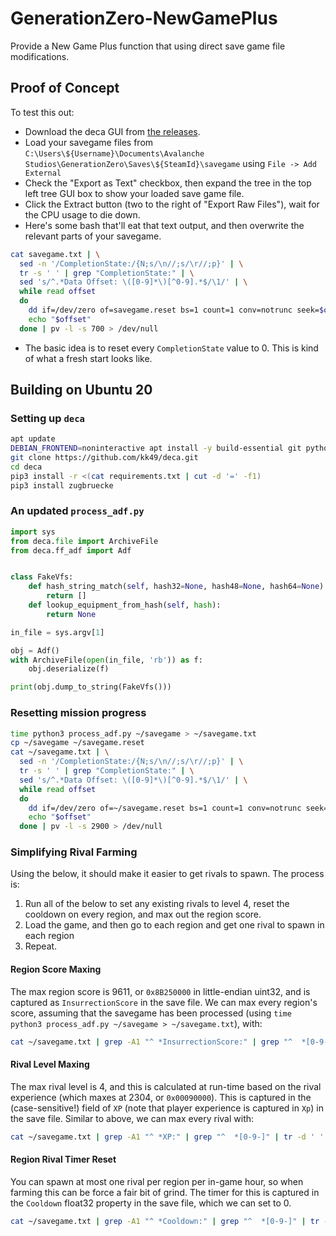 # GenerationZero-NewGamePlus
Provide a New Game Plus function that using direct save game file modifications.

## Proof of Concept

To test this out:

- Download the deca GUI from [the releases](https://github.com/kk49/deca/releases).
- Load your savegame files from `C:\Users\${Username}\Documents\Avalanche Studios\GenerationZero\Saves\${SteamId}\savegame` using `File -> Add External`
- Check the "Export as Text" checkbox, then expand the tree in the top left tree GUI box to show your loaded save game file.
- Click the Extract button (two to the right of  "Export Raw Files"), wait for the CPU usage to die down.
- Here's some bash that'll eat that text output, and then overwrite the relevant parts of your savegame.

```bash
cat savegame.txt | \
  sed -n '/CompletionState:/{N;s/\n//;s/\r//;p}' | \
  tr -s ' ' | grep "CompletionState:" | \
  sed 's/^.*Data Offset: \([0-9]*\)[^0-9].*$/\1/' | \
  while read offset
  do
    dd if=/dev/zero of=savegame.reset bs=1 count=1 conv=notrunc seek=$offset 2>/dev/null >/dev/null
    echo "$offset"
  done | pv -l -s 700 > /dev/null
```
  
  - The basic idea is to reset every `CompletionState` value to 0. This is kind of what a fresh start looks like.

## Building on Ubuntu 20

### Setting up `deca`

```bash
apt update
DEBIAN_FRONTEND=noninteractive apt install -y build-essential git python3-pip python3-numpy python3-matplotlib pv
git clone https://github.com/kk49/deca.git
cd deca
pip3 install -r <(cat requirements.txt | cut -d '=' -f1)
pip3 install zugbruecke
```

### An updated `process_adf.py`

```python
import sys
from deca.file import ArchiveFile
from deca.ff_adf import Adf


class FakeVfs:
    def hash_string_match(self, hash32=None, hash48=None, hash64=None):
        return []
    def lookup_equipment_from_hash(self, hash):
        return None

in_file = sys.argv[1]

obj = Adf()
with ArchiveFile(open(in_file, 'rb')) as f:
    obj.deserialize(f)

print(obj.dump_to_string(FakeVfs()))
```

### Resetting mission progress

```bash
time python3 process_adf.py ~/savegame > ~/savegame.txt
cp ~/savegame ~/savegame.reset
cat ~/savegame.txt | \
  sed -n '/CompletionState:/{N;s/\n//;s/\r//;p}' | \
  tr -s ' ' | grep "CompletionState:" | \
  sed 's/^.*Data Offset: \([0-9]*\)[^0-9].*$/\1/' | \
  while read offset
  do
    dd if=/dev/zero of=~/savegame.reset bs=1 count=1 conv=notrunc seek=$offset 2>/dev/null >/dev/null
    echo "$offset"
  done | pv -l -s 2900 > /dev/null
```

### Simplifying Rival Farming

Using the below, it should make it easier to get rivals to spawn. The process is:

1. Run all of the below to set any existing rivals to level 4, reset the cooldown on every region, and max out the region score.
2. Load the game, and then go to each region and get one rival to spawn in each region
3. Repeat.

#### Region Score Maxing

The max region score is 9611, or `0x8B250000` in little-endian uint32, and is captured as `InsurrectionScore` in the save file. We can max every region's score, assuming that the savegame has been processed (using `time python3 process_adf.py ~/savegame > ~/savegame.txt`), with:

```bash
cat ~/savegame.txt | grep -A1 "^ *InsurrectionScore:" | grep "^  *[0-9-]" | tr -d ' ' | tr '()' ':' | cut -d ':' -f4 | while read offset; do echo -en "\x8B\x25\x00\x00" | dd conv=notrunc bs=1 count=4 of=~/savegame seek=$offset; done
```

#### Rival Level Maxing

The max rival level is 4, and this is calculated at run-time based on the rival experience (which maxes at 2304, or `0x00090000`). This is captured in the (case-sensitive!) field of `XP` (note that player experience is captured in `Xp`) in the save file. Similar to above, we can max every rival with:

```bash
cat ~/savegame.txt | grep -A1 "^ *XP:" | grep "^  *[0-9-]" | tr -d ' ' | tr '()' ':' | cut -d ':' -f4 | while read offset; do echo -en "\x00\x09\x00\x00" | dd conv=notrunc bs=1 count=4 of=~/savegame seek=$offset; done
```

#### Region Rival Timer Reset

You can spawn at most one rival per region per in-game hour, so when farming this can be force a fair bit of grind. The timer for this is captured in the `Cooldown` float32 property in the save file, which we can set to 0.

```bash
cat ~/savegame.txt | grep -A1 "^ *Cooldown:" | grep "^  *[0-9-]" | tr -d ' ' | tr '()' ':' | cut -d ':' -f4 | while read offset; do echo -en "\x00\x00\x00\x00" | dd conv=notrunc bs=1 count=4 of=~/savegame seek=$offset; done
```
